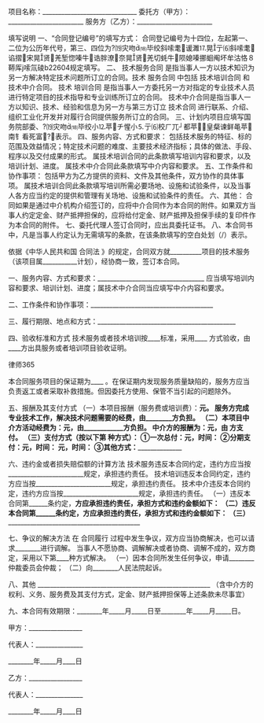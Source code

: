 
 


项目名称：______________________________
委托方（甲方）：________________________
服务方（乙方）：________________________


填写说明
一、“合同登记编号”的填写方式：
合同登记编号为十四位，左起第一、二位为公历年代号，第三、四位为?⒆灾吻⒅毕绞斜嗦耄谖濉⒘晃亍⑹斜嗦耄谄摺宋晃贤羌堑惚嗪牛诰胖潦奈晃贤羌切蚝牛陨媳嗪挪蛔阄坏牟沽恪８鞯厍嗦氚碐b22604规定填写。
二、
技术服务合同
是指当事人一方以技术知识为另一方解决特定技术问题所订立的合同。技术
服务合同
中包括
技术培训合同
和技术中介合同。
技术
培训合同
是指当事人一方委托另一方对指定的专业技术人员进行特定项目的技术指导和专业训练所订立的合同。
技术中介合同是指当事人一方以知识、技术、经验和信息为另一方与第三方订立
技术合同
进行联系、介绍、组织工业化开发并对履行合同提供服务所订立的合同。
三、计划内项目应填写国务院部委、?⒆灾吻⒅毕绞小⒓苹チ惺小⒌亍⑹校ㄏ兀┘都苹２皇粲谏鲜黾苹南钅看死富?）表示。
四、服务内容、方式和要求：
包括技术服务的特征、标的范围及效益情况；特定技术问题的难度、主要技术经济指标；具体的做法、手段、程序以及交付成果的形式。
属技术培训合同的此条款填写培训内容和要求，以及培训计划、进度。
属技术中介合同此条款填写中介内容和要求。
五、工作条件和协作事项：
包括甲方为乙方提供的资料、文件及其他条件，双方协作的具体事项。
属技术培训合同此条款填写培训所需必要场地、设施和试验条件，以及当事人各方应当约定的提供和管理有关场地、设施和试验条件的责任。
六、其他：
合同如果是通过中介机构介绍签订的，应将中介合同作为本合同的附件。如果双方当事人约定定金、财产抵押担保的，应将给付定金、财产抵押及担保手续的复印件作为本合同的附件。
七、委托代理人签订合同时，应出具委托证书。
八、本合同书中，凡是当事人约定认为无需填写的条款，在该条款填写的空白处划（/）表示。



依据《中华人民共和国
合同法
》的规定，合同双方就__________项目的技术服务（该项目属___________计划），经协商一致，签订本合同。


一、服务内容、方式和要求：__________________________________
应当填写培训内容和要求、培训计划、进度；属技术中介合同当应填写中介内容和要求。


二、工作条件和协作事项：_______________________________________


三、履行期限、地点和方式：____________________________________________


四、验收标准和方式
技术服务或者技术培训按____标准，采用____ 方式验收，由____方出具服务或者培训项目验收证明。




 
律师365






本合同服务项目的保证期为____ 。在保证期内发现服务质量缺陷的，服务方应当负责返工或者采取补救措施。但因委托方使用、保管不当引起的问题除外。




五、报酬及其支付方式
（一）本项目报酬（服务费或培训费）：____________元。
服务方完成专业技术工作，解决技术问题需要的经费，由________方负担。
（二）本项目中介方活动经费为：________元，由____________方负担。
中介方的报酬为：____________元，由____ 方支付。
（三）支付方式（按以下第 种方式）：
①一次总付：________元，时间：____________
②分期支付：________元，时间：____________
________元，时间：____________
③其他方式：______________________________


六、违约金或者损失赔偿额的计算方法
技术服务违反本合同约定，违约方应当按________________________规定，承担违约责任。
技术培训违反本合同约定，违约方应当按________________________规定，承担违约责任。
技术中介违反本合同约定，违约方应当按________________________规定，承担违约责任。
（一）违反本合同第______条约定，____方应承担违约责任，承担方式和违约金额如下：
（二）违反本合同第______条约定，____方应承担违约责任，承担方式和违约金额如下：
（三）__________________________________________________


七、争议的解决方法
在
合同履行
过程中发生争议，双方应当协商解决，也可以请求________进行调解。
当事人不愿协商、调解解决或者协商、调解不成的，双方商定，采用以下第____种方式解决。
（一）因本合同所发生任何争议，申请________ 仲裁委员会仲裁；
（二）向________人民法院起诉。


八、其他
    _______________________________________________________
    （含中介方的权利、义务、服务费及其支付方式，定金、财产抵押担保等上述条款未尽事宜）


九、本合同有效期限：________年_____月_____日至________年_____月_____日。


 



 甲方：_________________
 
代表人：_______________
 
________年_____月____日
 


 

  乙方：_________________
  
代表人：_______________
  
________年_____月____日
  


  

   

     
    

 
    

 
    
 
     
 
     
 
      


      
 

      


      


      
 
 
     
 
    
 
   

  

 


